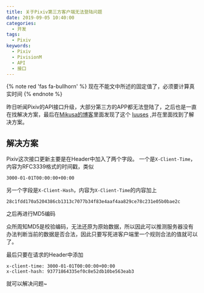 ```yaml
---
title: 关于Pixiv第三方客户端无法登陆问题
date: 2019-09-05 10:40:00
categories: 
  - 开发
tags:
  - Pixiv
keywords: 
  - Pixiv
  - PivisionM
  - API
  - 接口
---
```


{% note red 'fas fa-bullhorn' %}
现在不能文中所述的固定值了，必须要计算真实时间
{% endnote %}

昨日听闻Pixiv的API接口升级，大部分第三方的APP都无法登陆了，之后也是一直在找解决方案，最后在[Mikusa的博客](https://www.himiku.com)里面发现了这个 [Iuuses](https://github.com/upbit/pixivpy/issues/83) ,并在里面找到了解决方案。

## 解决方案

Pixiv这次接口更新主要是在Header中加入了两个字段。
一个是`X-Client-Time`，内容为RFC3339格式的时间戳，类似

```
3000-01-01T00:00:00+00:00
```

另一个字段是`X-Client-Hash`，内容为`X-Client-Time`的内容加上

```
28c1fdd170a5204386cb1313c7077b34f83e4aaf4aa829ce78c231e05b0bae2c
```

之后再进行MD5编码

众所周知MD5是校验编码，无法还原为原始数据，所以因此可以推测服务器没有办法判断当前的数据是否合法，因此只要写死进客户端里一个规则合法的值就可以了。

最后只要在请求的Header中添加

```
x-client-time: 3000-01-01T00:00:00+00:00
x-client-hash: 93771864335ef0c8e52db10be563eab3
```

就可以解决问题~
